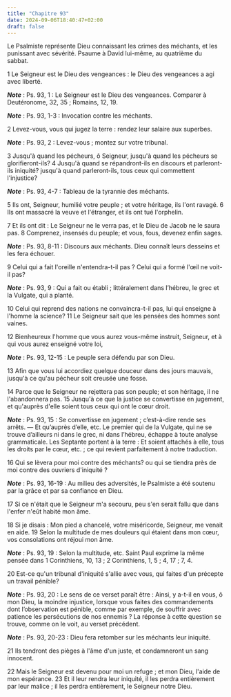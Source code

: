```yaml
---
title: "Chapitre 93"
date: 2024-09-06T18:40:47+02:00
draft: false
---
```



Le Psalmiste représente Dieu connaissant les crimes des méchants, et les punissant avec sévérité.
Psaume à David lui-même, au quatrième du sabbat.


1 Le Seigneur est le Dieu des vengeances : le Dieu des vengeances a agi avec liberté.

***Note*** :  Ps. 93, 1 : Le Seigneur est le Dieu des vengeances. Comparer à Deutéronome, 32, 35 ; Romains, 12, 19.

***Note*** :  Ps. 93, 1-3 : Invocation contre les méchants.

2 Levez-vous, vous qui jugez la terre : rendez leur salaire aux superbes.

***Note*** :  Ps. 93, 2 : Levez-vous ; montez sur votre tribunal.


3 Jusqu'à quand les pécheurs, ô Seigneur, jusqu'à quand les pécheurs se glorifieront-ils? 4 Jusqu'à quand se répandront-ils en discours et parleront-ils iniquité? jusqu'à quand parleront-ils, tous ceux qui commettent l'injustice?

***Note*** :  Ps. 93, 4-7 : Tableau de la tyrannie des méchants.


5 Ils ont, Seigneur, humilié votre peuple ; et votre héritage, ils l'ont ravagé. 6 Ils ont massacré la veuve et l'étranger, et ils ont tué l'orphelin.


7 Et ils ont dit : Le Seigneur ne le verra pas, et le Dieu de Jacob ne le saura pas. 8 Comprenez, insensés du peuple; et vous, fous, devenez enfin sages.

***Note*** :  Ps. 93, 8-11 : Discours aux méchants. Dieu connaît leurs desseins et les fera échouer.


9 Celui qui a fait l'oreille n'entendra-t-il pas ? Celui qui a formé l'œil ne voit-il pas?

***Note*** :  Ps. 93, 9 : Qui a fait ou établi ; littéralement dans l’hébreu, le grec et la Vulgate, qui a planté.

10 Celui qui reprend des nations ne convaincra-t-il pas, lui qui enseigne à l'homme la science? 11 Le Seigneur sait que les pensées des hommes sont vaines.


12 Bienheureux l'homme que vous aurez vous-même instruit, Seigneur, et à qui vous aurez enseigné votre loi,

***Note*** :  Ps. 93, 12-15 : Le peuple sera défendu par son Dieu.

13 Afin que vous lui accordiez quelque douceur dans des jours mauvais, jusqu'à ce qu'au pécheur soit creusée une fosse.


14 Parce que le Seigneur ne rejettera pas son peuple; et son héritage, il ne l'abandonnera pas. 15 Jusqu'à ce que la justice se convertisse en jugement, et qu'auprès d'elle soient tous ceux qui ont le cœur droit.

***Note*** :  Ps. 93, 15 : Se convertisse en jugement ; c’est-à-dire rende ses arrêts. ― Et qu’auprès d’elle, etc. Le premier qui de la Vulgate, qui ne se trouve d’ailleurs ni dans le grec, ni dans l’hébreu, échappe à toute analyse grammaticale. Les Septante portent à la terre : Et soient attachés à elle, tous les droits par le cœur, etc. ; ce qui revient parfaitement à notre traduction.


16 Qui se lèvera pour moi contre des méchants? ou qui se tiendra près de moi contre des ouvriers d'iniquité ?

***Note*** :  Ps. 93, 16-19 : Au milieu des adversités, le Psalmiste a été soutenu par la grâce et par sa confiance en Dieu.

17 Si ce n'était que le Seigneur m'a secouru, peu s'en serait fallu que dans l'enfer n'eût habité mon âme.


18 Si je disais : Mon pied a chancelé, votre miséricorde, Seigneur, me venait en aide. 19 Selon la multitude de mes douleurs qui étaient dans mon cœur, vos consolations ont réjoui mon âme.

***Note*** :  Ps. 93, 19 : Selon la multitude, etc. Saint Paul exprime la même pensée dans 1 Corinthiens, 10, 13 ; 2 Corinthiens, 1, 5 ; 4, 17 ; 7, 4.


20 Est-ce qu'un tribunal d'iniquité s'allie avec vous, qui faites d'un précepte un travail pénible?

***Note*** :  Ps. 93, 20 : Le sens de ce verset paraît être : Ainsi, y a-t-il en vous, ô mon Dieu, la moindre injustice, lorsque vous faites des commandements dont l’observation est pénible, comme par exemple, de souffrir avec patience les persécutions de nos ennemis ? La réponse à cette question se trouve, comme on le voit, au verset précédent.

***Note*** :  Ps. 93, 20-23 : Dieu fera retomber sur les méchants leur iniquité.

21 Ils tendront des pièges à l'âme d'un juste, et condamneront un sang innocent.


22 Mais le Seigneur est devenu pour moi un refuge ; et mon Dieu, l'aide de mon espérance. 23 Et il leur rendra leur iniquité, il les perdra entièrement par leur malice ; il les perdra entièrement, le Seigneur notre Dieu.

